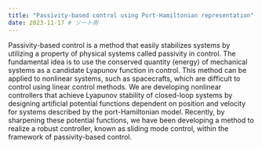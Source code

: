```yaml
---
title: "Passivity-based control using Port-Hamiltonian representation"
date: 2023-11-17 # ソート用
---
```


Passivity-based control is a method that easily stabilizes systems by utilizing a property of physical systems called passivity in control.
The fundamental idea is to use the conserved quantity (energy) of mechanical systems as a candidate Lyapunov function in control.
This method can be applied to nonlinear systems, such as spacecrafts, which are difficult to control using linear control methods.
We are developing nonlinear controllers that achieve Lyapunov stability of closed-loop systems by designing artificial potential functions dependent on position and velocity for systems described by the port-Hamiltonian model.
Recently, by sharpening these potential functions, we have been developing a method to realize a robust controller, known as sliding mode control, within the framework of passivity-based control.